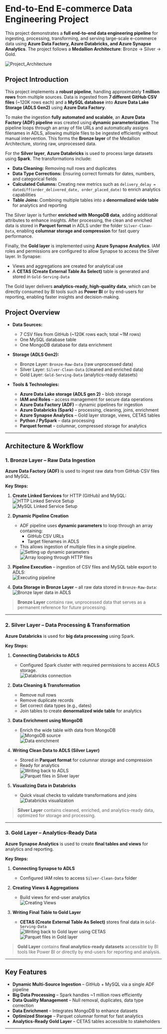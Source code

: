 # End-to-End E-commerce Data Engineering Project  

This project demonstrates a **full end-to-end data engineering pipeline** for ingesting, processing, transforming, and serving large-scale e-commerce data using **Azure Data Factory, Azure Databricks, and Azure Synapse Analytics**. The project follows a **Medallion Architecture**: Bronze → Silver → Gold.  

   ![Project_Architecture](./Architecture.png)  

## Project Introduction

This project implements a **robust pipeline**, handling approximately **1 million rows** from multiple sources. Data is ingested from **7 different GitHub CSV files** (~120K rows each) and a **MySQL database** into **Azure Data Lake Storage (ADLS Gen2)** using **Azure Data Factory**.

To make the ingestion **fully automated and scalable**, an **Azure Data Factory (ADF) pipeline** was created using **dynamic parameterization**. The pipeline loops through an array of file URLs and automatically assigns filenames in ADLS, allowing multiple files to be ingested efficiently without manual intervention. This forms the **Bronze layer** of the Medallion Architecture, storing raw, unprocessed data.

For the **Silver layer**, **Azure Databricks** is used to process large datasets using **Spark**. The transformations include:

- **Data Cleaning:** Removing null rows and duplicates
- **Data Type Corrections:** Ensuring correct formats for dates, numbers, and categorical fields
- **Calculated Columns:** Creating new metrics such as `delivery_delay = datediff(order_delivered_date, order_placed_date)` to enrich analytics capabilities
- **Table Joins:** Combining multiple tables into a **denormalized wide table** for analytics and reporting

The Silver layer is further **enriched with MongoDB data**, adding additional attributes to enhance insights. After processing, the clean and enriched data is stored in **Parquet format** in ADLS under the folder `Silver-Clean-Data`, enabling **columnar storage and compression** for fast query performance.

Finally, the **Gold layer** is implemented using **Azure Synapse Analytics**. IAM roles and permissions are configured to allow Synapse to access the Silver layer. In Synapse:

- Views and aggregations are created for analytical use
- A **CETAS (Create External Table As Select)** table is generated and stored in `Gold-Serving-Data`

The Gold layer delivers **analytics-ready, high-quality data**, which can be directly consumed by BI tools such as **Power BI** or by end-users for reporting, enabling faster insights and decision-making.

## Project Overview

- **Data Sources:**  
  - 7 CSV files from GitHub (~120K rows each; total ~1M rows)  
  - One MySQL database table  
  - One MongoDB database for data enrichment  

- **Storage (ADLS Gen2):**  
  - Bronze Layer: `Bronze-Raw-Data` (raw unprocessed data)  
  - Silver Layer: `Silver-Clean-Data` (cleaned and enriched data)  
  - Gold Layer: `Gold-Serving-Data` (analytics-ready datasets)  

- **Tools & Technologies:**  
  - **Azure Data Lake storage (ADLS gen 2)** – blob storage
  - **IAM and Roles** – access management for secure data operations  
  - **Azure Data Factory (ADF)** – dynamic pipelines for ingestion  
  - **Azure Databricks (Spark)** – processing, cleaning, joins, enrichment  
  - **Azure Synapse Analytics** – Gold layer storage, views, CETAS tables  
  - **Python / PySpark** – data processing  
  - **Parquet format** – columnar, compressed storage for analytics  

---

## Architecture & Workflow  

### 1. Bronze Layer – Raw Data Ingestion

**Azure Data Factory (ADF)** is used to ingest raw data from GitHub CSV files and MySQL.  

**Key Steps:**

1. **Create Linked Services** for HTTP (GitHub) and MySQL:  
   ![HTTP Linked Service Setup](./img/settting_up_HTTP_linked_service_in_ADF.png)  
   ![MySQL Linked Service Setup](./img/setting_up_MySQL_connection_in_ADF.png)  

2. **Dynamic Pipeline Creation**  
   - ADF pipeline uses **dynamic parameters** to loop through an array containing:  
     - GitHub CSV URLs  
     - Target filenames in ADLS  
   - This allows ingestion of multiple files in a single pipeline.  
   ![Setting up dynamic parameters](./img/Setting_up_dynamic_parameters_for_http_service.png)  
   ![Array looping through HTTP files](./img/Array_for_looping_through_http_files_for_ingestion.png)  

3. **Pipeline Execution** – ingestion of CSV files and MySQL table export to ADLS:  
   ![Executing pipeline](./img/Executing_pipeline_for_ingesting_data_from_MySQL_and_Http_service.png)  

4. **Data Storage in Bronze Layer** – all raw data stored in `Bronze-Raw-Data`:  
   ![Bronze layer data in ADLS](./img/Showing_ingested_data_in_ADLS_gen2_storage_in_bronze_layer.png)  

> **Bronze Layer** contains raw, unprocessed data that serves as a permanent reference for future processing.  

---

### 2. Silver Layer – Data Processing & Transformation

**Azure Databricks** is used for **big data processing** using Spark.  

**Key Steps:**

1. **Connecting Databricks to ADLS**  
   - Configured Spark cluster with required permissions to access ADLS storage.  
   ![Databricks connection](./img/Setting_up_connection_between_Databricks_and_Azure_-_and_reading_data.png)  

2. **Data Cleaning & Transformation**  
   - Remove null rows  
   - Remove duplicate records  
   - Set correct data types (e.g., dates)  
   - Join tables to create **denormalized wide table** for analytics  

3. **Data Enrichment using MongoDB**  
   - Enrich the wide table with data from MongoDB  
   ![MongoDB source](./img/Data_from_MongoDB_server.png)  
   ![Data enrichment](./img/Data_ingested_from_Mongodb_for_Data_enrichment.png)  

4. **Writing Clean Data to ADLS (Silver Layer)**  
   - Stored in **Parquet format** for columnar storage and compression  
   - Ready for analytics  
   ![Writing back to ADLS](./img/Databricks_writing_processed_data_back_to_ADLS_gen2_storage_into_folder_Silver-Clean-Data_end_of_silver_layer_.png)  
   ![Parquet files in Silver layer](./img/Showing_all_the_parquet_files_created_by_databricks_into_the_silver_layer.png)  

5. **Visualizing Data in Databricks**  
   - Quick visual checks to validate transformations and joins  
   ![Databricks visualization](./img/showing_visualisation_from_final_dataframe_table_using_databricks_inbuilt_visualisation_feature.png)  

> **Silver Layer** contains cleaned, enriched, and analytics-ready data, optimized for storage and processing.  

---

### 3. Gold Layer – Analytics-Ready Data

**Azure Synapse Analytics** is used to create **final tables and views** for analytics and reporting.  

**Key Steps:**

1. **Connecting Synapse to ADLS**  
   - Configured IAM roles to access `Silver-Clean-Data` folder  

2. **Creating Views & Aggregations**  
   - Build views for end-user analytics  
   ![Creating Views](./img/Creating_Views_for_delivred_order_data__in_Azure_synapse.png)  

3. **Writing Final Table to Gold Layer**  
   - **CETAS (Create External Table As Select)** stores final data in `Gold-Serving-Data`  
   ![Writing back to Gold layer using CETAS](./img/Synapse_writing_data_back_to_gold_layer_into_ADLS_gen_2_folder_Gold-Serving-Data_by_using_CETAS.png)  
   ![Parquet files in Gold layer](./img/Showing_all_the_parquet_files_created_by_synapse_for_gold_layer_,_this_folder_can_be_used_by_stakeholders_and_end_usecases.png)  

> **Gold Layer** contains **final analytics-ready datasets** accessible by BI tools like Power BI or directly by end-users for reporting and analysis.  

---

## Key Features

- **Dynamic Multi-Source Ingestion** – GitHub + MySQL via a single ADF pipeline  
- **Big Data Processing** – Spark handles ~1 million rows efficiently  
- **Data Quality Management** – Null removal, duplicates, data type correction  
- **Data Enrichment** – Integrates MongoDB to enhance datasets  
- **Optimized Storage** – Parquet columnar format for fast analytics  
- **Analytics-Ready Gold Layer** – CETAS tables accessible to stakeholders  

---


